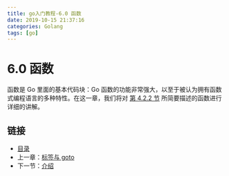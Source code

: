```yaml
---
title: go入门教程-6.0 函数   
date: 2019-10-15 21:37:16   
categories: Golang   
tags: [go]   
---
```

# 6.0 函数

函数是 Go 里面的基本代码块：Go 函数的功能非常强大，以至于被认为拥有函数式编程语言的多种特性。在这一章，我们将对 [第 4.2.2 节](04.2.md) 所简要描述的函数进行详细的讲解。

## 链接

- [目录](go入门教程-目录.md)
- 上一章：[标签与 goto](05.6.md)
- 下一节：[介绍](06.1.md)
